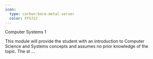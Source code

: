 ```yaml
---
icon:
  type: carbon:bare-metal-server
  color: FF5722
---
```

Computer Systems 1

This module will provide the student with an introduction to Computer Science and Systems concepts and assumes no prior knowledge of the topic. The st ... 
